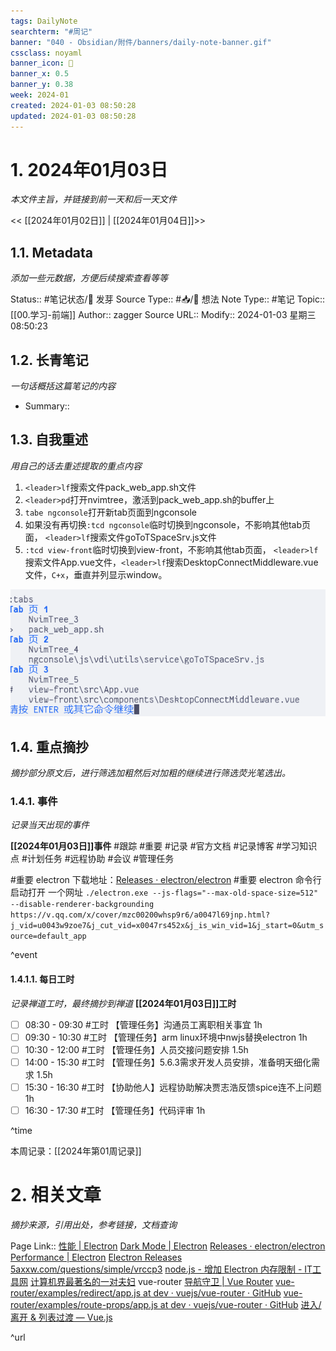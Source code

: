 ```yaml
---
tags: DailyNote
searchterm: "#周记"
banner: "040 - Obsidian/附件/banners/daily-note-banner.gif"
cssclass: noyaml
banner_icon: 💌
banner_x: 0.5
banner_y: 0.38
week: 2024-01
created: 2024-01-03 08:50:28
updated: 2024-01-03 08:50:28
---
```


# 1. 2024年01月03日

_本文件主旨，并链接到前一天和后一天文件_

<< [[2024年01月02日]] | [[2024年01月04日]]>>

## 1.1. Metadata

_添加一些元数据，方便后续搜索查看等等_

Status:: #笔记状态/🌱 发芽
Source Type:: #📥/💭 想法 
Note Type:: #笔记
Topic:: [[00.学习-前端]]
Author:: zagger
Source URL::
Modify:: 2024-01-03 星期三 08:50:23

## 1.2. 长青笔记

_一句话概括这篇笔记的内容_

- Summary::

## 1.3. 自我重述

_用自己的话去重述提取的重点内容_

1. `<leader>lf`搜索文件pack_web_app.sh文件
2. `<leader>pd`打开nvimtree，激活到pack_web_app.sh的buffer上
3. `tabe ngconsole`打开新tab页面到ngconsole
4. 如果没有再切换`:tcd ngconsole`临时切换到ngconsole，不影响其他tab页面， `<leader>lf`搜索文件goToTSpaceSrv.js文件
5. `:tcd view-front`临时切换到view-front，不影响其他tab页面， `<leader>lf`搜索文件App.vue文件，`<leader>lf`搜索DesktopConnectMiddleware.vue文件，`C+x`，垂直并列显示window。

![image.png](https://raw.githubusercontent.com/zaggerj/obsidian_picgo/main/obsidian/20240103171452.png)

## 1.4. 重点摘抄

_摘抄部分原文后，进行筛选加粗然后对加粗的继续进行筛选荧光笔选出。_

### 1.4.1. 事件

_记录当天出现的事件_

**[[2024年01月03日]]事件** 
#跟踪 #重要 #记录 #官方文档 #记录博客 #学习知识点 #计划任务 #远程协助 #会议 #管理任务

#重要 electron 下载地址：[Releases · electron/electron](https://github.com/electron/electron/releases)
#重要 electron 命令行启动打开 一个网址 `./electron.exe --js-flags="--max-old-space-size=512" --disable-renderer-backgrounding https://v.qq.com/x/cover/mzc00200whsp9r6/a0047l69jnp.html?j_vid=u0043w9zoe7&j_cut_vid=x0047rs452x&j_is_win_vid=1&j_start=0&utm_source=default_app `

^event

#### 1.4.1.1. 每日工时

_记录禅道工时，最终摘抄到禅道_
**[[2024年01月03日]]工时**
- [ ] 08:30 - 09:30 #工时 【管理任务】沟通员工离职相关事宜 1h
- [ ] 09:30 - 10:30 #工时 【管理任务】arm linux环境中nwjs替换electron 1h
- [ ] 10:30 - 12:00 #工时 【管理任务】人员交接问题安排 1.5h
- [ ] 14:00 - 15:30 #工时 【管理任务】5.6.3需求开发人员安排，准备明天细化需求 1.5h
- [ ] 15:30 - 16:30 #工时 【协助他人】远程协助解决贾志浩反馈spice连不上问题 1h
- [ ] 16:30 - 17:30 #工时 【管理任务】代码评审 1h

^time

本周记录：[[2024年第01周记录]]

# 2. 相关文章

_摘抄来源，引用出处，参考链接，文档查询_

Page Link::
[性能 | Electron](https://www.electronjs.org/zh/docs/latest/tutorial/performance)
[Dark Mode | Electron](https://www.electronjs.org/zh/docs/latest/tutorial/dark-mode)
[Releases · electron/electron](https://github.com/electron/electron/releases)
[Performance | Electron](https://www.electronjs.org/docs/latest/tutorial/performance)
[Electron Releases](https://releases.electronjs.org/releases/stable)
[5axxw.com/questions/simple/vrccp3](https://www.5axxw.com/questions/simple/vrccp3)
[node.js - 增加 Electron 内存限制 - IT工具网](https://www.coder.work/article/7517257)
[计算机界最著名的一对夫妇](https://mp.weixin.qq.com/s/tjHGBPlJ6YW38qeCSsqLbw)
vue-router
[导航守卫 | Vue Router](https://v3.router.vuejs.org/zh/guide/advanced/navigation-guards.html#%E8%B7%AF%E7%94%B1%E7%8B%AC%E4%BA%AB%E7%9A%84%E5%AE%88%E5%8D%AB)
[vue-router/examples/redirect/app.js at dev · vuejs/vue-router · GitHub](https://github.com/vuejs/vue-router/blob/dev/examples/redirect/app.js)
[vue-router/examples/route-props/app.js at dev · vuejs/vue-router · GitHub](https://github.com/vuejs/vue-router/blob/dev/examples/route-props/app.js)
[进入/离开 & 列表过渡 — Vue.js](https://v2.cn.vuejs.org/v2/guide/transitions.html)

^url
